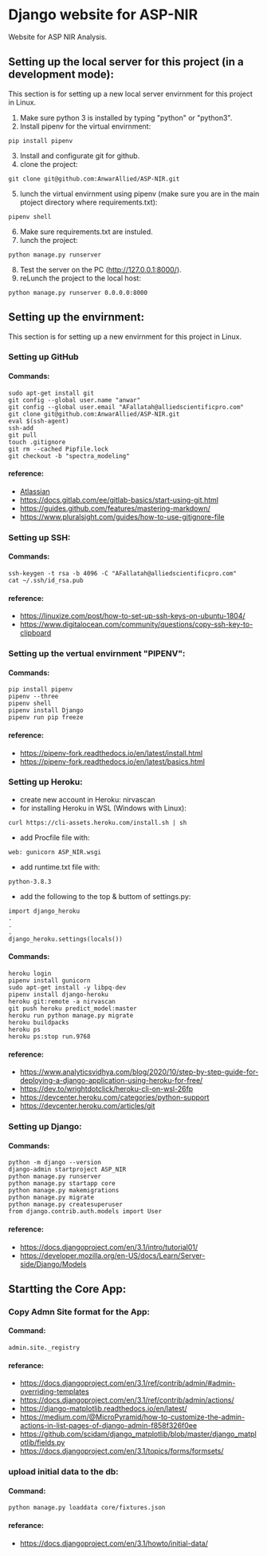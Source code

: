 # Django website for ASP-NIR
Website for ASP NIR Analysis.

## Setting up the local server for this project (in a development mode):
This section is for setting up a new local server envirnment for this project in Linux.
1. Make sure python 3 is installed by typing "python" or "python3".
2. Install pipenv for the virtual envirnment:
```
pip install pipenv
```
3. Install and configurate git for github.
4. clone the project:
```
git clone git@github.com:AnwarAllied/ASP-NIR.git
```
5. lunch the virtual envirnment using pipenv (make sure you are in the main ptoject directory where requirements.txt):
```
pipenv shell
```
6. Make sure requirements.txt are instuled.
7. lunch the project:
```
python manage.py runserver
```
8. Test the server on the PC (http://127.0.0.1:8000/).
9. reLunch the project to the local host:
```
python manage.py runserver 0.0.0.0:8000
```

## Setting up the envirnment:
This section is for setting up a new envirnment for this project in Linux.

### Setting up GitHub
#### Commands:
```
sudo apt-get install git
git config --global user.name "anwar"
git config --global user.email "AFallatah@alliedscientificpro.com"
git clone git@github.com:AnwarAllied/ASP-NIR.git
eval $(ssh-agent)
ssh-add 
git pull
touch .gitignore
git rm --cached Pipfile.lock
git checkout -b "spectra_modeling"
```

#### reference:
* [Atlassian](https://www.atlassian.com/git/tutorials/setting-up-a-repository)
* https://docs.gitlab.com/ee/gitlab-basics/start-using-git.html
* https://guides.github.com/features/mastering-markdown/
* https://www.pluralsight.com/guides/how-to-use-gitignore-file

### Setting up SSH:
#### Commands:
```
ssh-keygen -t rsa -b 4096 -C "AFallatah@alliedscientificpro.com"
cat ~/.ssh/id_rsa.pub

```
#### reference:
* https://linuxize.com/post/how-to-set-up-ssh-keys-on-ubuntu-1804/
* https://www.digitalocean.com/community/questions/copy-ssh-key-to-clipboard


### Setting up the vertual envirnment "PIPENV":

#### Commands:
```
pip install pipenv
pipenv --three
pipenv shell
pipenv install Django
pipenv run pip freeze
```
#### reference:
* https://pipenv-fork.readthedocs.io/en/latest/install.html
* https://pipenv-fork.readthedocs.io/en/latest/basics.html

### Setting up Heroku:
* create new account in Heroku: nirvascan
* for installing Heroku in WSL  (Windows with Linux):
```
curl https://cli-assets.heroku.com/install.sh | sh
```
* add Procfile file with:
```
web: gunicorn ASP_NIR.wsgi
```
* add runtime.txt file with:
```
python-3.8.3
```
* add the following to the top & buttom of settings.py:
```
import django_heroku
.
.
.
django_heroku.settings(locals())
```
#### Commands:
```
heroku login
pipenv install gunicorn
sudo apt-get install -y libpq-dev
pipenv install django-heroku
heroku git:remote -a nirvascan
git push heroku predict_model:master
heroku run python manage.py migrate
heroku buildpacks
heroku ps
heroku ps:stop run.9768

```
#### reference:
* https://www.analyticsvidhya.com/blog/2020/10/step-by-step-guide-for-deploying-a-django-application-using-heroku-for-free/
* https://dev.to/wrightdotclick/heroku-cli-on-wsl-26fp
* https://devcenter.heroku.com/categories/python-support
* https://devcenter.heroku.com/articles/git

### Setting up Django:

#### Commands:
```
python -m django --version
django-admin startproject ASP_NIR
python manage.py runserver
python manage.py startapp core
python manage.py makemigrations
python manage.py migrate
python manage.py createsuperuser
from django.contrib.auth.models import User
```
#### reference:
* https://docs.djangoproject.com/en/3.1/intro/tutorial01/
* https://developer.mozilla.org/en-US/docs/Learn/Server-side/Django/Models

## Startting the Core App:
### Copy Admn Site format for the App:
#### Command:

```
admin.site._registry
```

#### referance:
* https://docs.djangoproject.com/en/3.1/ref/contrib/admin/#admin-overriding-templates
* https://docs.djangoproject.com/en/3.1/ref/contrib/admin/actions/
* https://django-matplotlib.readthedocs.io/en/latest/
* https://medium.com/@MicroPyramid/how-to-customize-the-admin-actions-in-list-pages-of-django-admin-f858f326f0ee
* https://github.com/scidam/django_matplotlib/blob/master/django_matplotlib/fields.py
* https://docs.djangoproject.com/en/3.1/topics/forms/formsets/


### upload initial data to the db:
#### Command:
```
python manage.py loaddata core/fixtures.json
```
#### referance:
* https://docs.djangoproject.com/en/3.1/howto/initial-data/